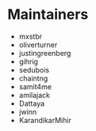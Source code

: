# Maintainers
 - mxstbr  		
 - oliverturner		
 - justingreenberg		
 - gihrig		
 - sedubois		
 - chaintng		
 - samit4me		
 - amilajack		
 - Dattaya
 - jwinn
 - KarandikarMihir
